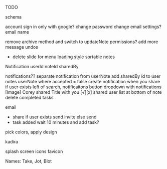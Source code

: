 TODO

schema

account
  sign in only with google?
  change password
  change email settings?
    email
    name

remove archive method and switch to updateNote
permissions?
add more message undos
  - delete
slide for menu
loading style
sortable notes

Notification
  userId
  noteId
  sharedBy

notifications??
  separate notification from userNote
  add sharedBy id to user notes
  userNote where accepted = false
  create notification when you share if user exists
  left of search, notificaitons button
  dropdown with notifications
    [Image] Corey shared Title with you [√][x]
shared user list at bottom of note
delete completed tasks

email
  - share
    if user exists
      send invite
    else
      send
  - task added
    wait 10 minutes and add task?

pick colors, apply design

kadira

splash screen
icons
favicon

Names: Take, Jot, Blot
